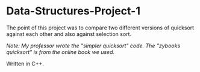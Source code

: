 # Data-Structures-Project-1
The point of this project was to compare two different versions of quicksort against each other and also against selection sort.

*Note: My professor wrote the "simpler quicksort" code. The "zybooks quicksort" is from the online book we used.*

Written in C++.
